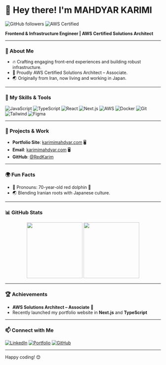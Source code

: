 # 👋 Hey there! I'm **MAHDYAR KARIMI**

![GitHub followers](https://img.shields.io/github/followers/RedKarim?label=Follow&style=social)
![AWS Certified](https://img.shields.io/badge/AWS-Certified%20Solutions%20Architect-orange)

**Frontend & Infrastructure Engineer | AWS Certified Solutions Architect**

---

### 👀 About Me
- 🔥 Crafting engaging front-end experiences and building robust infrastructure.
- 🌱 Proudly AWS Certified Solutions Architect – Associate.
- 🌏 Originally from Iran, now living and working in Japan.

---

### 🚀 My Skills & Tools
![JavaScript](https://img.shields.io/badge/-JavaScript-F7DF1E?style=flat&logo=javascript&logoColor=black)
![TypeScript](https://img.shields.io/badge/-TypeScript-007ACC?style=flat&logo=typescript&logoColor=white)
![React](https://img.shields.io/badge/-React-61DAFB?style=flat&logo=react&logoColor=black)
![Next.js](https://img.shields.io/badge/-Next.js-000000?style=flat&logo=next.js&logoColor=white)
![AWS](https://img.shields.io/badge/-AWS-FF9900?style=flat&logo=amazon-aws&logoColor=white)
![Docker](https://img.shields.io/badge/-Docker-2496ED?style=flat&logo=docker&logoColor=white)
![Git](https://img.shields.io/badge/-Git-F05032?style=flat&logo=git&logoColor=white)
![Tailwind](https://img.shields.io/badge/-Tailwind%20CSS-38B2AC?style=flat&logo=tailwind-css&logoColor=white)
![Figma](https://img.shields.io/badge/-Figma-F24E1E?style=flat&logo=figma&logoColor=white)

---

### 💼 Projects & Work
- **Portfolio Site**: [karimimahdyar.com](https://karimimahdyar.com) 🖥️
- **Email**: [karimimahdyar.com](https://rhlkr7474@gmail.com) 🖥️
- **GitHub**: [@RedKarim](https://github.com/RedKarim)

---

### 🌍 Fun Facts
- 🐬 Pronouns: 70-year-old red dolphin 🐬
- 🌏 Blending Iranian roots with Japanese culture.

---

### 📊 GitHub Stats
<div align="center">
  <img height="180em" src="https://github-readme-stats.vercel.app/api?username=RedKarim&show_icons=true&theme=radical&include_all_commits=true" />
  <img height="180em" src="https://github-readme-stats.vercel.app/api/top-langs/?username=RedKarim&layout=compact&theme=radical" />
</div>

---

### 🏆 Achievements
- **AWS Solutions Architect – Associate** 🏅
- Recently launched my portfolio website in **Next.js** and **TypeScript**

---

### 📫 Connect with Me
[![LinkedIn](https://img.shields.io/badge/-LinkedIn-blue?style=flat&logo=linkedin&logoColor=white)](https://www.linkedin.com/in/m-karimi-88841b200/)
[![Portfolio](https://img.shields.io/badge/Portfolio-FF5722?style=flat&logo=Google-Chrome&logoColor=white)](https://karimimahdyar.com)
[![GitHub](https://img.shields.io/github/followers/RedKarim?label=Follow%20on%20GitHub&style=social)](https://github.com/RedKarim)

---

Happy coding! 😊

<!---
- 👋 Hi, I’m MAHDYAR KARIMI.
- 👀 I’m interested in front-end and Infrastructure engineering.
- 🌱 I am an AWS Certified Solutions Architect – Associate.
- 💞️ I’m looking to collaborate on any project.
- 📫 Feel free to teach me anything.
- 😄 Pronouns: 70 year-old red dolphin.
- ⚡ Fun fact: I am an Iranian living in Japan.
RedKarim/RedKarim is a ✨ special ✨ repository because its `README.md` (this file) appears on your GitHub profile.
You can click the Preview link to take a look at your changes.
--->
